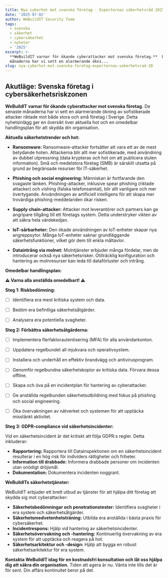 ```yaml
---
title: Nya cyberhot mot svenska företag - Experternas säkerhetsråd 2025
date: '2025-07-02'
author: WeBuildIT Security Team
tags:
  - svenska
  - säkerhet
  - cybersäkerhet
  - nyheter
  - '2025'
excerpt: >-
  **WeBuildIT varnar för ökande cyberattacker mot svenska företag.**  De senaste
  månaderna har vi sett en alarmerande ökni...
slug: nya-cyberhot-mot-svenska-foretag-experternas-sakerhetsrad-20
---
```

## Akutläge: Svenska företag i cybersäkerhetsriskzonen

**WeBuildIT varnar för ökande cyberattacker mot svenska företag.**  De senaste månaderna har vi sett en alarmerande ökning av sofistikerade attacker riktade mot både stora och små företag i Sverige.  Detta nyhetsinlägg ger en översikt över aktuella hot och en omedelbar handlingsplan för att skydda din organisation.

**Aktuella säkerhetstrender och hot:**

* **Ransomware:**  Ransomware-attacker fortsätter att vara ett av de mest betydande hoten.  Attackerna blir allt mer sofistikerade, med användning av dubbel utpressning (data krypteras *och* hot om att publicera stulen information).  Små och medelstora företag (SMB) är särskilt utsatta på grund av begränsade resurser för IT-säkerhet.

* **Phishing och social engineering:**  Människan är fortfarande den svagaste länken.  Phishing-attacker, inklusive spear phishing (riktade attacker) och vishing (falska telefonsamtal), blir allt vanligare och mer övertygande.  Användningen av artificiell intelligens för att skapa mer trovärdiga phishing-meddelanden ökar risken.

* **Supply chain-attacker:**  Attacker mot leverantörer och partners kan ge angripare tillgång till ett företags system.  Detta understryker vikten av att säkra hela värdekedjan.

* **IoT-sårbarheter:**  Den ökade användningen av IoT-enheter skapar nya angreppsytor.  Många IoT-enheter saknar grundläggande säkerhetsfunktioner, vilket gör dem till enkla måltavlor.

* **Dataintrång via molnet:**  Molntjänster erbjuder många fördelar, men de introducerar också nya säkerhetsrisker.  Otillräcklig konfiguration och hantering av molnresurser kan leda till dataförluster och intrång.


**Omedelbar handlingsplan:**

**⚠️  Varna alla anställda omedelbart!  ⚠️**

**Steg 1: Riskbedömning:**

* [ ] Identifiera era mest kritiska system och data.
* [ ] Bedöm era befintliga säkerhetsåtgärder.
* [ ] Analysera era potentiella svagheter.


**Steg 2: Förbättra säkerhetsåtgärderna:**

* [ ] Implementera flerfaktorautentisering (MFA) för alla användarkonton.
* [ ] Uppdatera regelbundet all mjukvara och operativsystem.
* [ ] Installera och underhåll en effektiv brandvägg och antivirusprogram.
* [ ] Genomför regelbundna säkerhetskopior av kritiska data.  Förvara dessa offline.
* [ ] Skapa och öva på en incidentplan för hantering av cyberattacker.
* [ ] Ge anställda regelbunden säkerhetsutbildning med fokus på phishing och social engineering.
* [ ] Öka övervakningen av nätverket och systemen för att upptäcka misstänkt aktivitet.


**Steg 3: GDPR-compliance vid säkerhetsincidenter:**

Vid en säkerhetsincident är det kritiskt att följa GDPR:s regler. Detta inkluderar:

* **Rapportering:** Rapportera till Datainspektionen om en säkerhetsincident resulterar i en hög risk för individers rättigheter och friheter.
* **Information till drabbade:** Informera drabbade personer om incidenten utan onödigt dröjsmål.
* **Dokumentation:** Dokumentera incidenten noggrant.

**WeBuildITs säkerhetstjänster:**

WeBuildIT erbjuder ett brett utbud av tjänster för att hjälpa ditt företag att skydda sig mot cyberattacker:

* **Säkerhetsbedömningar och penetrationstester:**  Identifiera svagheter i era system och säkerhetsåtgärder.
* **Säkerhetsmedvetenhetsträning:**  Utbilda era anställda i bästa praxis för cybersäkerhet.
* **Incidentrespons:**  Hjälp vid hantering av säkerhetsincidenter.
* **Säkerhetsövervakning och -hantering:**  Kontinuerlig övervakning av era system för att upptäcka och reagera på hot.
* **Säkerhetsarkitektur och -design:**  Hjälp att bygga en robust säkerhetsarkitektur för era system.


**Kontakta WeBuildIT idag för en kostnadsfri konsultation och låt oss hjälpa dig att säkra din organisation.**  Tiden att agera är nu.  Vänta inte tills det är för sent.  Din affärs kontinuitet beror på det.
